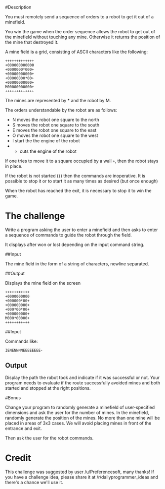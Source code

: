 
#Description

You must remotely send a sequence of orders to a robot to get it out of a minefield.

You win the game when the order sequence allows the robot to get out of the minefield without touching any mine. Otherwise it returns the position of the mine that destroyed it.

A mine field is a grid, consisting of ASCII characters like the following:

    +++++++++++++
    +000000000000
    +0000000*000+
    +00000000000+
    +00000000*00+
    +00000000000+
    M00000000000+
    +++++++++++++

The mines are represented by * and the robot by M.

The orders understandable by the robot are as follows:

* N moves the robot one square to the north
* S moves the robot one square to the south
* E moves the robot one square to the east
* O moves the robot one square to the west
* I start the the engine of the robot
* - cuts the engine of the robot

If one tries to move it to a square occupied by a wall `+`, then the robot stays in place.

If the robot is not started (`I`) then the commands are inoperative.
It is possible to stop it or to start it as many times as desired (but once enough)

When the robot has reached the exit, it is necessary to stop it to win the game.

# The challenge

Write a program asking the user to enter a minefield and then asks to enter a sequence of commands to guide the robot through the field.

It displays after won or lost depending on the input command string.

##Input

The mine field in the form of a string of characters, newline separated. 

##Output

Displays the mine field on the screen


    +++++++++++
    +0000000000
    +000000*00+
    +000000000+
    +000*00*00+
    +000000000+
    M000*00000+
    +++++++++++


##Input 

Commands like:

    IENENNNNEEEEEEEE-

## Output

Display the path the robot took and indicate if it was successful or not. Your program needs to evaluate if the route successfully avoided mines and both started and stopped at the right positions. 

#Bonus

Change your program to randomly generate a minefield of user-specified dimensions and ask the user for the number of mines.
In the minefield, randomly generate the position of the mines. No more than one mine will be placed in areas of 3x3 cases. We will avoid placing mines in front of the entrance and exit. 

Then ask the user for the robot commands. 

# Credit

This challenge was suggested by user /u/Preferencesoft, many thanks! If you have a challenge idea, please share it at /r/dailyprogrammer_ideas  and there's a chance we'll use it. 